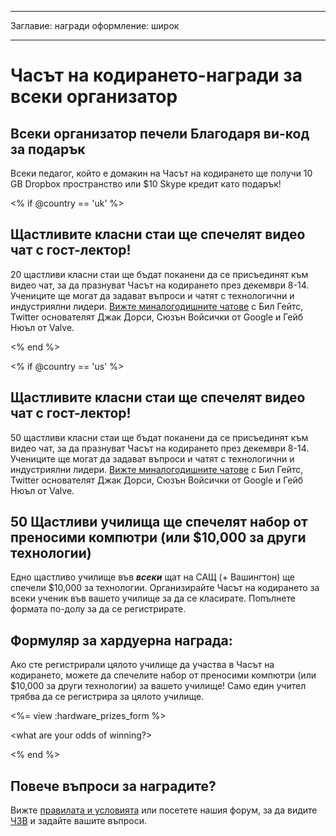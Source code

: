 * * *

Заглавие: награди оформление: широк

* * *

# Часът на кодирането-награди за всеки организатор

## Всеки организатор печели Благодаря ви-код за подарък

Всеки педагог, който е домакин на Часът на кодирането ще получи 10 GB Dropbox пространство или $10 Skype кредит като подарък!

<% if @country == 'uk' %>

## Щастливите класни стаи ще спечелят видео чат с гост-лектор!

20 щастливи класни стаи ще бъдат поканени да се присъединят към видео чат, за да празнуват Часът на кодирането през декември 8-14. Учениците ще могат да задават въпроси и чатят с технологични и индустриялни лидери. [ Вижте миналогодишните чатове](http://www.youtube.com/playlist?list=PLzdnOPI1iJNckJ81gRpJe5mR7imAHDl9a) с Бил Гейтс, Twitter основателят Джак Дорси, Сюзън Войсички от Google и Гейб Нюъл от Valve.

<% end %>

<% if @country == 'us' %>

## Щастливите класни стаи ще спечелят видео чат с гост-лектор!

50 щастливи класни стаи ще бъдат поканени да се присъединят към видео чат, за да празнуват Часът на кодирането през декември 8-14. Учениците ще могат да задават въпроси и чатят с технологични и индустриялни лидери. [ Вижте миналогодишните чатове](http://www.youtube.com/playlist?list=PLzdnOPI1iJNckJ81gRpJe5mR7imAHDl9a) с Бил Гейтс, Twitter основателят Джак Дорси, Сюзън Войсички от Google и Гейб Нюъл от Valve.

## 50 Щастливи училища ще спечелят набор от преносими компютри (или $10,000 за други технологии)

Едно щастливо училище във ***всеки*** щат на САЩ (+ Вашингтон) ще спечели $10,000 за технологии. Организирайте Часът на кодирането за всеки ученик във вашето училище за да се класирате. Попълнете формата по-долу за да се регистрирате.

## Формуляр за хардуерна награда:

Ако сте регистрирали цялото училище да участва в Часът на кодирането, можете да спечелите набор от преносими компютри (или $10,000 за други технологии) за вашето училище! Само един учител трябва да се регистрира за цялото училище.

<%= view :hardware_prizes_form %>

<what are your odds of winning?>

<see a list of all schools signed up for the hour code in your state. one public k-12 school every u.s. state will win class-set laptops.>

<% end %>

## Повече въпроси за наградите?

Вижте [ правилата и условията](/prizes-terms) или посетете нашия форум, за да видите [ ЧЗВ](http://support.code.org) и задайте вашите въпроси.